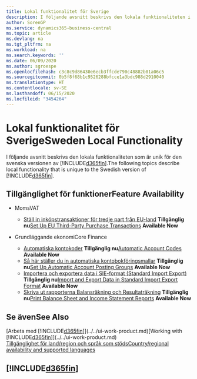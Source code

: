 ```yaml
---
title: Lokal funktionalitet för Sverige
description: I följande avsnitt beskrivs den lokala funktionaliteten i den svenska versionen av Business Central.
author: SorenGP
ms.service: dynamics365-business-central
ms.topic: article
ms.devlang: na
ms.tgt_pltfrm: na
ms.workload: na
ms.search.keywords: ''
ms.date: 06/09/2020
ms.author: sgroespe
ms.openlocfilehash: c3c8c9d86430e6ecb3ffcde790c48882b01a06c5
ms.sourcegitcommit: 0b5f8f68b1c9526288bfcce1a3bdc988d2910040
ms.translationtype: HT
ms.contentlocale: sv-SE
ms.lasthandoff: 06/15/2020
ms.locfileid: "3454264"
---
```

# <a name="sweden-local-functionality"></a><span data-ttu-id="c50db-103">Lokal funktionalitet för Sverige</span><span class="sxs-lookup"><span data-stu-id="c50db-103">Sweden Local Functionality</span></span>

<span data-ttu-id="c50db-104">I följande avsnitt beskrivs den lokala funktionaliteten som är unik för den svenska versionen av [!INCLUDE[d365fin](../../includes/d365fin_md.md)].</span><span class="sxs-lookup"><span data-stu-id="c50db-104">The following topics describe local functionality that is unique to the Swedish version of [!INCLUDE[d365fin](../../includes/d365fin_md.md)].</span></span>  

## <a name="feature-availability"></a><span data-ttu-id="c50db-105">Tillgänglighet för funktioner</span><span class="sxs-lookup"><span data-stu-id="c50db-105">Feature Availability</span></span>  

* <span data-ttu-id="c50db-106">Moms</span><span class="sxs-lookup"><span data-stu-id="c50db-106">VAT</span></span>
    * <span data-ttu-id="c50db-107">[Ställ in inköpstransaktioner för tredje part från EU-land](how-to-set-up-eu-third-party-purchase-transactions.md) **Tillgänglig nu**</span><span class="sxs-lookup"><span data-stu-id="c50db-107">[Set Up EU Third-Party Purchase Transactions](how-to-set-up-eu-third-party-purchase-transactions.md) **Available Now**</span></span>

* <span data-ttu-id="c50db-108">Grundläggande ekonomi</span><span class="sxs-lookup"><span data-stu-id="c50db-108">Core Finance</span></span>
    * <span data-ttu-id="c50db-109">[Automatiska kontokoder](automatic-account-codes.md) **Tillgänglig nu**</span><span class="sxs-lookup"><span data-stu-id="c50db-109">[Automatic Account Codes](automatic-account-codes.md) **Available Now**</span></span>
    * <span data-ttu-id="c50db-110">[Så här ställer du in automatiska kontobokföringsmallar](how-to-set-up-automatic-account-posting-groups.md)  **Tillgänglig nu**</span><span class="sxs-lookup"><span data-stu-id="c50db-110">[Set Up Automatic Account Posting Groups](how-to-set-up-automatic-account-posting-groups.md)  **Available Now**</span></span>
    * <span data-ttu-id="c50db-111">[Importera och exportera data i SIE-format (Standard Import Export)](how-to-import-and-export-data-in-standard-import-export-format.md) **Tillgänglig nu**</span><span class="sxs-lookup"><span data-stu-id="c50db-111">[Import and Export Data in Standard Import Export Format](how-to-import-and-export-data-in-standard-import-export-format.md) **Available Now**</span></span>  
    * <span data-ttu-id="c50db-112">[Skriva ut rapporterna Balansräkning och Resultaträkning](how-to-print-balance-sheet-and-income-statement-reports.md) **Tillgänglig nu**</span><span class="sxs-lookup"><span data-stu-id="c50db-112">[Print Balance Sheet and Income Statement Reports](how-to-print-balance-sheet-and-income-statement-reports.md) **Available Now**</span></span>  

## <a name="see-also"></a><span data-ttu-id="c50db-113">Se även</span><span class="sxs-lookup"><span data-stu-id="c50db-113">See Also</span></span>

<span data-ttu-id="c50db-114">[Arbeta med [!INCLUDE[d365fin](../../includes/d365fin_md.md)]](../../ui-work-product.md)</span><span class="sxs-lookup"><span data-stu-id="c50db-114">[Working with [!INCLUDE[d365fin](../../includes/d365fin_md.md)]](../../ui-work-product.md)</span></span>  
[<span data-ttu-id="c50db-115">Tillgänglighet för land/region och språk som stöds</span><span class="sxs-lookup"><span data-stu-id="c50db-115">Country/regional availability and supported languages</span></span>](/dynamics365/business-central/dev-itpro/compliance/apptest-countries-and-translations)  

## [!INCLUDE[d365fin](../../includes/free_trial_md.md)]  
